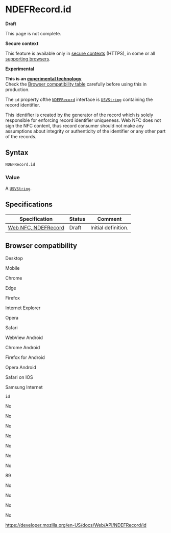 # NDEFRecord.id

**Draft**

This page is not complete.

**Secure context**

This feature is available only in [secure contexts](https://developer.mozilla.org/en-US/docs/Web/Security/Secure_Contexts) (HTTPS), in some or all [supporting browsers](#browser_compatibility).

**Experimental**

**This is an [experimental technology](https://developer.mozilla.org/en-US/docs/MDN/Guidelines/Conventions_definitions#experimental)**  
Check the [Browser compatibility table](#browser_compatibility) carefully before using this in production.

The `id` property ofthe [`NDEFRecord`](../ndefrecord) interface is [`USVString`](../usvstring) containing the record identifier.

This identifier is created by the generator of the record which is solely responsible for enforcing record identifier uniqueness. Web NFC does not sign the NFC content, thus record consumer should not make any assumptions about integrity or authenticity of the identifier or any other part of the records.

## Syntax

    NDEFRecord.id

### Value

A [`USVString`](../usvstring).

## Specifications

<table><thead><tr class="header"><th>Specification</th><th>Status</th><th>Comment</th></tr></thead><tbody><tr class="odd"><td><a href="https://w3c.github.io/web-nfc/#dom-ndefrecord-id">Web NFC, NDEFRecord</a></td><td>Draft</td><td>Initial definition.</td></tr></tbody></table>

## Browser compatibility

Desktop

Mobile

Chrome

Edge

Firefox

Internet Explorer

Opera

Safari

WebView Android

Chrome Android

Firefox for Android

Opera Android

Safari on IOS

Samsung Internet

`id`

No

No

No

No

No

No

No

89

No

No

No

No

<a href="https://developer.mozilla.org/en-US/docs/Web/API/NDEFRecord/id" class="_attribution-link">https://developer.mozilla.org/en-US/docs/Web/API/NDEFRecord/id</a>

